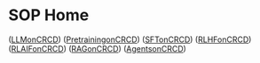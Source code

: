# SOP Home

([LLMonCRCD](https://ajk77.github.io/sop/LLMonCRCD))
([PretrainingonCRCD](https://ajk77.github.io/sop/PretrainingonCRCD))
([SFTonCRCD](https://ajk77.github.io/sop/SFTonCRCD))
([RLHFonCRCD](https://ajk77.github.io/sop/RLHFonCRCD))
([RLAIFonCRCD](https://ajk77.github.io/sop/RLAIFonCRCD))
([RAGonCRCD](https://ajk77.github.io/sop/RAGonCRCD))
([AgentsonCRCD](https://ajk77.github.io/sop/AgentsonCRCD))